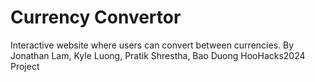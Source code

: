 # Currency Convertor
Interactive website where users can convert between currencies.
By Jonathan Lam, Kyle Luong, Pratik Shrestha, Bao Duong
HooHacks2024 Project